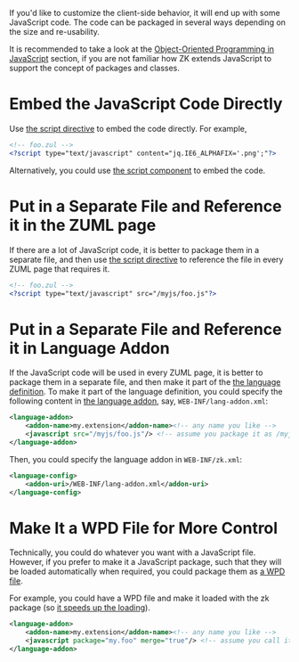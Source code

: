 

If you'd like to customize the client-side behavior, it will end up with
some JavaScript code. The code can be packaged in several ways depending
on the size and re-usability.

It is recommended to take a look at the [Object-Oriented Programming in JavaScript]({{site.baseurl}}/zk_client_side_ref/object_oriented_programming_in_javascript)
section, if you are not familiar how ZK extends JavaScript to support
the concept of packages and classes.

# Embed the JavaScript Code Directly

Use [the script directive]({{site.baseurl}}/zuml_ref/languages)
to embed the code directly. For example,

```xml
<!-- foo.zul -->
<?script type="text/javascript" content="jq.IE6_ALPHAFIX='.png';"?>
```

Alternatively, you could use [the script component]({{site.baseurl}}/zk_component_ref/script)
to embed the code.

# Put in a Separate File and Reference it in the ZUML page

If there are a lot of JavaScript code, it is better to package them in a
separate file, and then use [the script directive]({{site.baseurl}}/zuml_ref/script)
to reference the file in every ZUML page that requires it.

```xml
<!-- foo.zul -->
<?script type="text/javascript" src="/myjs/foo.js"?>
```

# Put in a Separate File and Reference it in Language Addon

If the JavaScript code will be used in every ZUML page, it is better to
package them in a separate file, and then make it part of the [the language definition]({{site.baseurl}}/zuml_ref/languages). To make
it part of the language definition, you could specify the following
content in [the language addon]({{site.baseurl}}/zk_client_side_ref/language_definition), say,
`WEB-INF/lang-addon.xml`:

```xml
<language-addon>
    <addon-name>my.extension</addon-name><!-- any name you like -->
    <javascript src="/myjs/foo.js"/> <!-- assume you package it as /myjs/foo.js -->
</language-addon>
```

Then, you could specify the language addon in `WEB-INF/zk.xml`:

```xml
<language-config>
    <addon-uri>/WEB-INF/lang-addon.xml</addon-uri>
</language-config>
```

# Make It a WPD File for More Control

Technically, you could do whatever you want with a JavaScript file.
However, if you prefer to make it a JavaScript package, such that they
will be loaded automatically when required, you could package them as [a WPD file]({{site.baseurl}}/zk_client_side_ref/widget_package_descriptor).

For example, you could have a WPD file and make it loaded with the zk
package (so [it speeds up the loading]({{site.baseurl}}/zk_dev_ref/performance_tips/minimize_number_of_javascript_files_to_load)).

```xml
<language-addon>
    <addon-name>my.extension</addon-name><!-- any name you like -->
    <javascript package="my.foo" merge="true"/> <!-- assume you call it my.foo -->
</language-addon>
```



